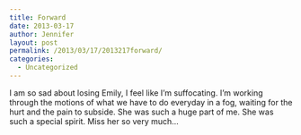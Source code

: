 ```yaml
---
title: Forward
date: 2013-03-17
author: Jennifer
layout: post
permalink: /2013/03/17/2013217forward/
categories:
  - Uncategorized
---
```

I am so sad about losing Emily, I feel like I&#8217;m suffocating. I&#8217;m working through the motions of what we have to do everyday in a fog, waiting for the hurt and the pain to subside. She was such a huge part of me. She was such a special spirit. Miss her so very much&#8230;
